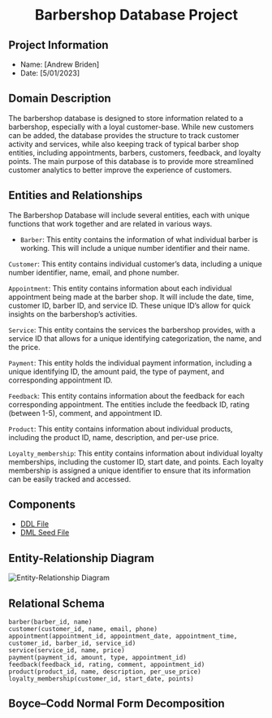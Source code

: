 <h1 align="center">Barbershop Database Project</h1>

## Project Information
* Name: [Andrew Briden]
* Date: [5/01/2023]

## Domain Description
The barbershop database is designed to store information related to a barbershop, especially with a loyal customer-base. While new customers can be added, the database provides the structure to track customer activity and services, while also keeping track of typical barber shop entities, including appointments, barbers, customers, feedback, and loyalty points. The main purpose of this database is to provide more streamlined customer analytics to better improve the experience of customers.

## Entities and Relationships
The Barbershop Database will include several entities, each with unique functions that work together and are related in various ways.

* ```Barber```: This entity contains the information of what individual barber is working. This will include a unique number identifier and their name.

```Customer```: This entity contains individual customer’s data, including a unique number identifier, name, email, and phone number.

```Appointment```: This entity contains information about each individual appointment being made at the barber shop. It will include the date, time, customer ID, barber ID, and service ID. These unique ID’s allow for quick insights on the barbershop’s activities.

```Service```: This entity contains the services the barbershop provides, with a service ID that allows for a unique identifying categorization, the name, and the price.

```Payment```: This entity holds the individual payment information, including a unique identifying ID, the amount paid, the type of payment, and corresponding appointment ID.
		 	 	 		
```Feedback```: This entity contains information about the feedback for each corresponding appointment. The entities include the feedback ID, rating (between 1-5), comment, and appointment ID.

```Product```: This entity contains information about individual products, including the product ID, name, description, and per-use price.

```Loyalty_membership```: This entity contains information about individual loyalty memberships, including the customer ID, start date, and points. Each loyalty membership is assigned a unique identifier to ensure that its information can be easily tracked and accessed.

## Components
* [DDL File](link)
* [DML Seed File](link)
## Entity-Relationship Diagram 
![Entity-Relationship Diagram](https://github.com/andrewbriden/Barber-Shop-/blob/main/er.png)

## Relational Schema
```
barber(barber_id, name)
customer(customer_id, name, email, phone)
appointment(appointment_id, appointment_date, appointment_time, customer_id, barber_id, service_id)
service(service_id, name, price)
payment(payment_id, amount, type, appointment_id)
feedback(feedback_id, rating, comment, appointment_id)
product(product_id, name, description, per_use_price)
loyalty_membership(customer_id, start_date, points)
```
## Boyce–Codd Normal Form Decomposition 



